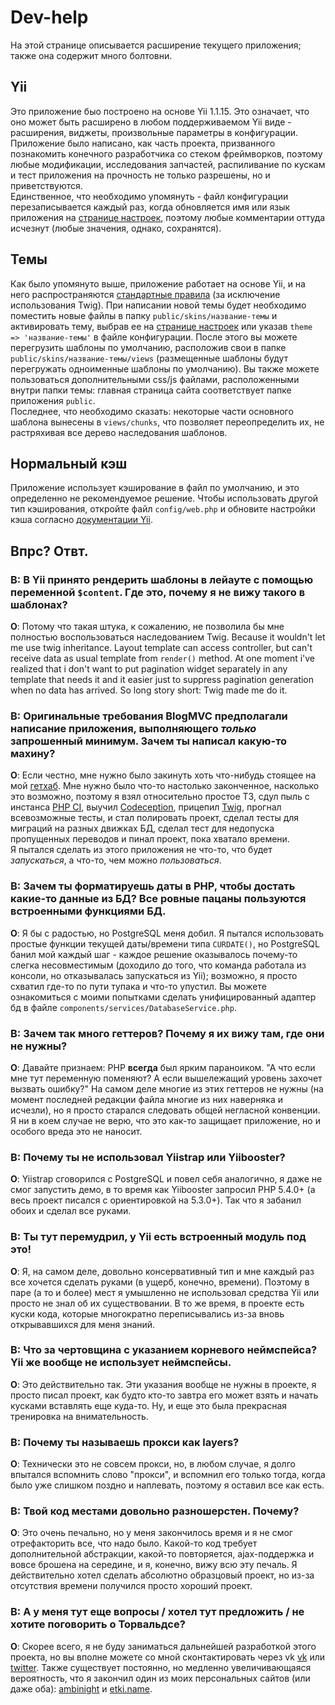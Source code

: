 # Dev-help

На этой странице описывается расширение текущего приложения; также она содержит
много болтовни.

## Yii

Это приложение быо построено на основе Yii 1.1.15. Это означает, что оно может
быть расширено в любом поддерживаемом Yii виде - расширения, виджеты,
произвольные параметры в конфигурации.  
Приложение было написано, как часть проекта, призванного познакомить конечного
разработчика со стеком фреймворков, поэтому любые модификации, исследования
запчастей, распиливание по кускам и тест приложения на прочность не только
разрешены, но и приветствуются.  
Единственное, что необходимо упомянуть - файл конфигурации перезаписывается
каждый раз, когда обновляется имя или язык приложения на 
[странице настроек](/admin/options), поэтому любые комментарии оттуда исчезнут
(любые значения, однако, сохранятся).

## Темы

Как было упомянуто выше, приложение работает на основе Yii, и на него
распространяются
[стандартные правила](http://www.yiiframework.com/doc/guide/1.1/en/topics.theming)
(за исключение использования Twig). При написании новой темы будет необходимо
поместить новые файлы в папку `public/skins/название-темы` и активировать
тему, выбрав ее на [странице настроек](/admin/options) или указав
`theme => 'название-темы'` в файле конфигурации. После этого вы можете
перегрузить шаблоны по умолчанию, расположив свои в папке
`public/skins/название-темы/views` (размещенные шаблоны будут перегружать
одноименные шаблоны по умолчанию). Вы также можете пользоваться дополнительными
css/js файлами, расположенными внутри папки темы: главная страница сайта
соответствует папке приложения `public`.  
Последнее, что необходимо сказать: некоторые части основного шаблона вынесены в
`views/chunks`, что позволяет переопределить их, не растряхивая все дерево
наследования шаблонов.

## Нормальный кэш

Приложение использует кэширование в файл по умолчанию, и это определенно не
рекомендуемое решение. Чтобы использовать другой тип кэширования, откройте файл
`config/web.php` и обновите настройки кэша согласно
[документации Yii](http://yiiframework.ru/doc/guide/ru/caching.overview).

## Впрс? Отвт.

### В: В Yii принято рендерить шаблоны в лейауте с помощью переменной `$content`. Где это, почему я не вижу такого в шаблонах?

**О**: Потому что такая штука, к сожалению, не позволила бы мне полностью
воспользоваться наследованием Twig. Because it wouldn't let me use twig inheritance. Layout template can
access controller, but can't receive data as usual template from `render()`
method. At one moment i've realized that i don't want to put pagination widget
separately in any template that needs it and it easier just to suppress
pagination generation when no data has arrived. So long story short: Twig made
me do it.

### В: Оригинальные требования BlogMVC предполагали написание приложения, выполняющего *только* запрошенный минимум. Зачем ты написал какую-то махину?

**О**: Если честно, мне нужно было закинуть хоть что-нибудь стоящее на мой
[гетхаб](https://github.com/etki). Мне нужно было что-то настолько законченное,
насколько это возможно, поэтому я взял относительно простое ТЗ, сдул пыль с
инстанса [PHP CI](https://github.com/Block8/PHPCI), выучил 
[Codeception](https://github.com/Codeception/Codeception), прицепил
[Twig](https://github.com/fabpot/Twig), прогнал всевозможные тесты, и стал
полировать проект, сделал тесты для миграций на разных движках БД, сделал тест
для недопуска пропущенных переводов и пинал проект, пока хватало времени.  
Я пытался сделать из этого приложения не что-то, что будет *запускаться*, а
что-то, чем можно *пользоваться*.

### В: Зачем ты форматируешь даты в PHP, чтобы достать какие-то данные из БД? Все ровные пацаны пользуются встроенными функциями БД.

**О**: Я бы с радостью, но PostgreSQL меня добил. Я пытался использовать простые
функции текущей даты/времени типа `CURDATE()`, но PostgreSQL банил мой каждый
шаг - каждое решение оказывалось почему-то слегка несовместимым (доходило до
того, что команда работала из консоли, но отказывалась запускаться из Yii);
возможно, я просто схватил где-то по пути тупака и что-то упустил. Вы можете
ознакомиться с моими попытками сделать унифицированный адаптер бд в файле
`components/services/DatabaseService.php`.

### В: Зачем так много геттеров? Почему я их вижу там, где они не нужны?

**О**: Давайте признаем: PHP **всегда** был ярким параноиком. "А что если мне
тут переменную поменяют? А если вышележащий уровень захочет вызвать ошибку?" На
самом деле многие из этих геттеров не нужны (на момент последней редакции файла
многие из них наверняка и исчезли), но я просто старался следовать общей
негласной конвенции. Я ни в коем случае не верю, что это как-то защищает
приложение, но и особого вреда это не наносит.

### В: Почему ты не использовал Yiistrap или Yiibooster?

**О**: Yiistrap сговорился с PostgreSQL и повел себя аналогично, я даже не смог
запустить демо, в то время как Yiibooster запросил PHP 5.4.0+ (а весь проект
писался с ориентировкой на 5.3.0+). Так что я забанил обоих и сделал все руками.

### В: Ты тут перемудрил, у Yii есть встроенный модуль под это!

**О**: Я, на самом деле, довольно консервативный тип и мне каждый раз все
хочется сделать руками (в ущерб, конечно, времени). Поэтому в паре (а то и
более) мест я умышленно не использовал средства Yii или просто не знал об их
существовании. В то же время, в проекте есть куски кода, которые многократно
переписывались из-за вновь открывавшихся для меня знаний.

### В: Что за чертовщина с указанием корневого неймспейса? Yii же вообще не использует неймспейсы.

**О**: Это действительно так. Эти указания вообще не нужны в проекте, я просто
писал проект, как будто кто-то завтра его может взять и начать кусками вставлять
еще куда-то. Ну, и еще это была прекрасная тренировка на внимательность.

### В: Почему ты называешь прокси как layers?

**О**: Технически это не совсем прокси, но, в любом случае, я долго впытался
вспомнить слово "прокси", и вспомнил его только тогда, когда было уже слишком
поздно и наплевать, поэтому я оставил все как есть.

### В: Твой код местами довольно разношерстен. Почему?

**О**: Это очень печально, но у меня закончилось время и я не смог отрефакторить
все, что надо было. Какой-то код требует дополнительной абстракции, какой-то
повторяется, ajax-поддержка и вовсе брошена на середине, и я, конечно, вижу всю
эту печаль. Я действительно хотел сделать абсолютно образцовый проект, но из-за
отсутствия времени получился просто хороший проект.

### В: А у меня тут еще вопросы / хотел тут предложить / не хотите поговорить о Торвальдсе?

**О**: Скорее всего, я не буду заниматься дальнейшей разработкой этого проекта,
но вы вполне можете со мной сконтактировать через vk [vk](http://vk.com/fikey)
или [twitter](https://twitter.com/flickpicker). Также существует постоянно, но
медленно увеличивающаяся вероятность, что я закончил один из моих персональных
сайтов (или даже оба): [ambinight](http://ambinight.com) и
[etki.name](http://etki.name).